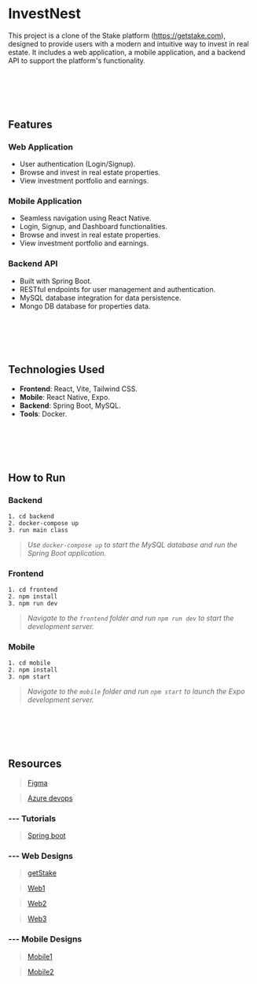# InvestNest

This project is a clone of the Stake platform (https://getstake.com), designed to provide users with a modern and intuitive way to invest in real estate. It includes a web application, a mobile application, and a backend API to support the platform's functionality.

## <br><br>

## Features

### Web Application

- User authentication (Login/Signup).
- Browse and invest in real estate properties.
- View investment portfolio and earnings.

### Mobile Application

- Seamless navigation using React Native.
- Login, Signup, and Dashboard functionalities.
- Browse and invest in real estate properties.
- View investment portfolio and earnings.

### Backend API

- Built with Spring Boot.
- RESTful endpoints for user management and authentication.
- MySQL database integration for data persistence.
- Mongo DB database for properties data.

## <br><br>

## Technologies Used

- **Frontend**: React, Vite, Tailwind CSS.
- **Mobile**: React Native, Expo.
- **Backend**: Spring Boot, MySQL.
- **Tools**: Docker.

## <br><br>

## How to Run

### **Backend**

```
1. cd backend
2. docker-compose up
3. run main class
```

> _Use `docker-compose up` to start the MySQL database and run the Spring Boot application._

### **Frontend**

```
1. cd frontend
2. npm install
3. npm run dev
```

> _Navigate to the `frontend` folder and run `npm run dev` to start the development server._

### **Mobile**

```
1. cd mobile
2. npm install
3. npm start
```

> _Navigate to the `mobile` folder and run `npm start` to launch the Expo development server._

## <br><br>

## Resources

> [Figma](https://www.figma.com/design/1n0tBD6ovWC46MrGVwtNSm/Genie-Logiciel?t=eCqa6K1hR2AIhVDa-0)

> [Azure devops](https://dev.azure.com/SoulaimaneOuhmida/PropFi)

### --- Tutorials

> [Spring boot](https://www.youtube.com/watch?v=9SGDpanrc8U&t=4541s&ab_channel=Amigoscode)

### --- Web Designs

> [getStake](https://getstake.com/)

> [Web1](https://www.behance.net/gallery/217876081/Real-Estate-Platform-Property-Management-SaaS-Web-App?tracking_source=search_projects|real+estate+investment+web+app&l=13)

> [Web2](https://www.behance.net/gallery/169315941/UI-UX-Design-Real-Estate-investment-platform?tracking_source=search_projects|real+estate+investment+web+app&l=3)

> [Web3](https://www.behance.net/gallery/212935797/CoFundEstate-Crowdfunding-Real-Estate-for-All?tracking_source=search_projects|real+estate+investment+web+app&l=2)

### --- Mobile Designs

> [Mobile1](https://www.behance.net/gallery/221539913/Aqarkum-Crowdfunding-Real-Estate-App-Pixwelz?tracking_source=search_projects|real+estate+investment+mobile&l=4)

> [Mobile2](https://www.behance.net/gallery/204291315/Space-Application-Real-Estate-Investment-Application?tracking_source=search_projects|real+estate+investment+mobile&l=5)
